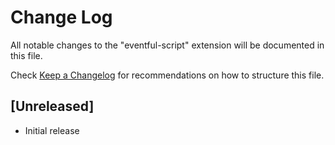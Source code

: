 # Change Log

All notable changes to the "eventful-script" extension will be documented in this file.

Check [Keep a Changelog](http://keepachangelog.com/) for recommendations on how to structure this file.

## [Unreleased]

- Initial release